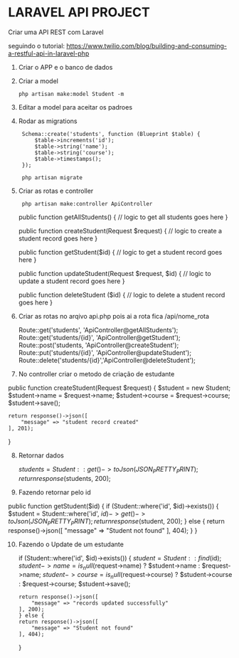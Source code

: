 # LARAVEL API PROJECT

Criar uma API REST com Laravel

seguindo o tutorial: https://www.twilio.com/blog/building-and-consuming-a-restful-api-in-laravel-php

1. Criar o APP e o banco de dados

2. Criar a model

       php artisan make:model Student -m

3. Editar a model para aceitar os padroes

    <?php

        namespace App;

        use Illuminate\Database\Eloquent\Model;

        class Student extends Model
        {
            protected $table = 'students';

            protected $fillable = ['name', 'course'];
        }

4. Rodar as migrations

        Schema::create('students', function (Blueprint $table) {
            $table->increments('id');
            $table->string('name');
            $table->string('course');
            $table->timestamps();
        });

        php artisan migrate

5. Criar as rotas e controller

        php artisan make:controller ApiController

    public function getAllStudents() {
      // logic to get all students goes here
    }

    public function createStudent(Request $request) {
      // logic to create a student record goes here
    }

    public function getStudent($id) {
      // logic to get a student record goes here
    }

    public function updateStudent(Request $request, $id) {
      // logic to update a student record goes here
    }

    public function deleteStudent ($id) {
      // logic to delete a student record goes here
    }

6. Criar as rotas no arqivo api.php pois ai a rota fica /api/nome_rota

    Route::get('students', 'ApiController@getAllStudents');
    Route::get('students/{id}', 'ApiController@getStudent');
    Route::post('students, 'ApiController@createStudent');
    Route::put('students/{id}', 'ApiController@updateStudent');
    Route::delete('students/{id}','ApiController@deleteStudent');

7. No controller criar o metodo de criação de estudante

  public function createStudent(Request $request) {
    $student = new Student;
    $student->name = $request->name;
    $student->course = $request->course;
    $student->save();

    return response()->json([
        "message" => "student record created"
    ], 201);
  }

8. Retornar dados 

    $students = Student::get()->toJson(JSON_PRETTY_PRINT);
    return response($students, 200);

9. Fazendo retornar pelo id

  public function getStudent($id) {
    if (Student::where('id', $id)->exists()) {
        $student = Student::where('id', $id)->get()->toJson(JSON_PRETTY_PRINT);
        return response($student, 200);
      } else {
        return response()->json([
          "message" => "Student not found"
        ], 404);
      }
  }

10. Fazendo o Update de um estudante

    if (Student::where('id', $id)->exists()) {
        $student = Student::find($id);
        $student->name = is_null($request->name) ? $student->name : $request->name;
        $student->course = is_null($request->course) ? $student->course : $request->course;
        $student->save();

        return response()->json([
            "message" => "records updated successfully"
        ], 200);
        } else {
        return response()->json([
            "message" => "Student not found"
        ], 404);
        
    }
